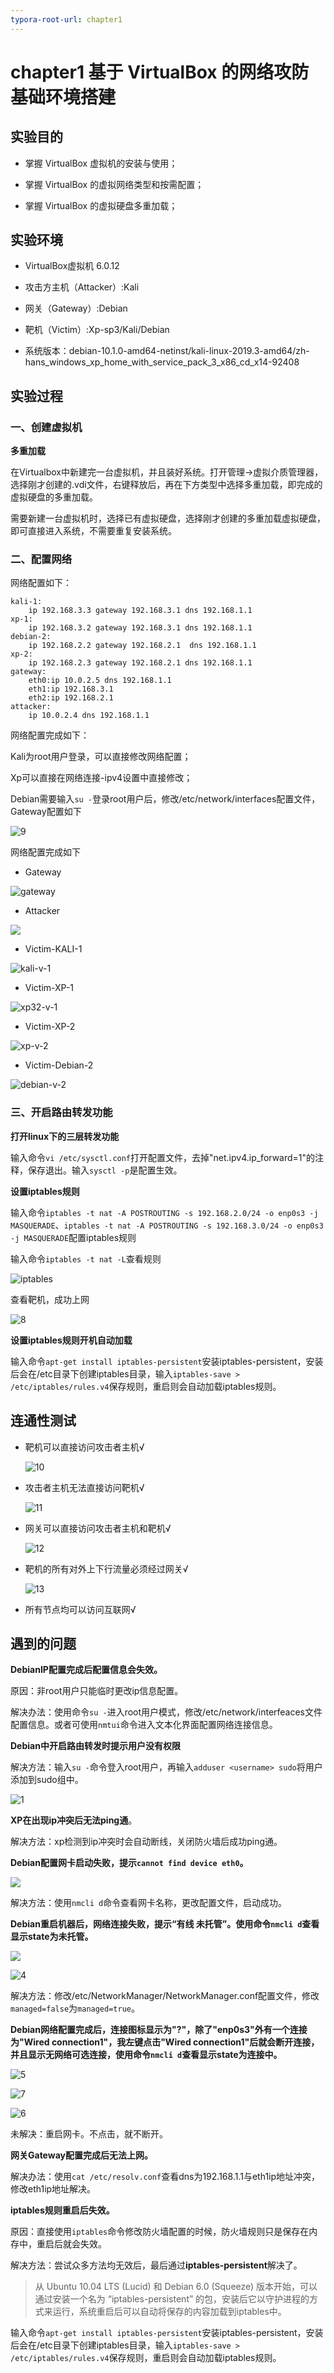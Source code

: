 ```yaml
---
typora-root-url: chapter1
---
```


# chapter1 基于 VirtualBox 的网络攻防基础环境搭建

## 实验目的

- 掌握 VirtualBox 虚拟机的安装与使用；

- 掌握 VirtualBox 的虚拟网络类型和按需配置；

- 掌握 VirtualBox 的虚拟硬盘多重加载；

## 实验环境

- VirtualBox虚拟机 6.0.12

- 攻击方主机（Attacker）:Kali

- 网关（Gateway）:Debian

- 靶机（Victim）:Xp-sp3/Kali/Debian 

- 系统版本：debian-10.1.0-amd64-netinst/kali-linux-2019.3-amd64/zh-hans_windows_xp_home_with_service_pack_3_x86_cd_x14-92408

## 实验过程

### 一、创建虚拟机

**多重加载**

在Virtualbox中新建完一台虚拟机，并且装好系统。打开管理->虚拟介质管理器，选择刚才创建的.vdi文件，右键释放后，再在下方类型中选择多重加载，即完成的虚拟硬盘的多重加载。

需要新建一台虚拟机时，选择已有虚拟硬盘，选择刚才创建的多重加载虚拟硬盘，即可直接进入系统，不需要重复安装系统。

### 二、配置网络

网络配置如下：

```
kali-1:
	ip 192.168.3.3 gateway 192.168.3.1 dns 192.168.1.1
xp-1:
	ip 192.168.3.2 gateway 192.168.3.1 dns 192.168.1.1
debian-2:
	ip 192.168.2.2 gateway 192.168.2.1  dns 192.168.1.1
xp-2:
	ip 192.168.2.3 gateway 192.168.2.1 dns 192.168.1.1
gateway: 
	eth0:ip 10.0.2.5 dns 192.168.1.1
	eth1:ip 192.168.3.1
	eth2:ip 192.168.2.1
attacker:
	ip 10.0.2.4 dns 192.168.1.1
```

网络配置完成如下：

Kali为root用户登录，可以直接修改网络配置；

Xp可以直接在网络连接-ipv4设置中直接修改；

Debian需要输入`su -`登录root用户后，修改/etc/network/interfaces配置文件，Gateway配置如下

![9](chapter1/9.png)

网络配置完成如下

- Gateway

![gateway](chapter1/gateway.png)

- Attacker

![](chapter1/attacker.png)

- Victim-KALI-1

![kali-v-1](chapter1/kali-v-1.png)

- Victim-XP-1

![xp32-v-1](chapter1/xp32-v-1.png)

- Victim-XP-2

![xp-v-2](chapter1/xp-v-2.png)

- Victim-Debian-2

![debian-v-2](chapter1/debian-v-2.png)

### 三、开启路由转发功能

**打开linux下的三层转发功能**

输入命令`vi /etc/sysctl.conf`打开配置文件，去掉"net.ipv4.ip_forward=1"的注释，保存退出。输入`sysctl -p`是配置生效。

**设置iptables规则**

输入命令`iptables -t nat -A POSTROUTING -s 192.168.2.0/24 -o enp0s3 -j MASQUERADE`、`iptables -t nat -A POSTROUTING -s 192.168.3.0/24 -o enp0s3 -j MASQUERADE`配置iptables规则

输入命令`iptables -t nat -L`查看规则

![iptables](chapter1/iptables.png)

查看靶机，成功上网

![8](chapter1/8.png)

**设置iptables规则开机自动加载**

输入命令`apt-get install iptables-persistent`安装iptables-persistent，安装后会在/etc目录下创建iptables目录，输入`iptables-save > /etc/iptables/rules.v4`保存规则，重启则会自动加载iptables规则。

## 连通性测试

- 靶机可以直接访问攻击者主机√

  ![10](chapter1/10.png)

- 攻击者主机无法直接访问靶机√

  ![11](chapter1/11.png)

- 网关可以直接访问攻击者主机和靶机√

  ![12](chapter1/12.png)

- 靶机的所有对外上下行流量必须经过网关√

  ![13](chapter1/13.png)

- 所有节点均可以访问互联网√

## 遇到的问题

**DebianIP配置完成后配置信息会失效。**

原因：非root用户只能临时更改ip信息配置。

解决办法：使用命令`su -`进入root用户模式，修改/etc/network/interfeaces文件配置信息。或者可使用`nmtui`命令进入文本化界面配置网络连接信息。

**Debian中开启路由转发时提示用户没有权限**

解决方法：输入`su -`命令登入root用户，再输入`adduser <username> sudo`将用户添加到sudo组中。

![1](chapter1/1.png)

**XP在出现ip冲突后无法ping通**。

解决方法：xp检测到ip冲突时会自动断线，关闭防火墙后成功ping通。

**Debian配置网卡启动失败，提示`cannot find device eth0`。**

![](chapter1/2.png)

解决方法：使用`nmcli d`命令查看网卡名称，更改配置文件，启动成功。

**Debian重启机器后，网络连接失败，提示“有线 未托管”。使用命令`nmcli d`查看显示state为未托管。**

![](chapter1/3.png)

![4](chapter1/4.png)

解决方法：修改/etc/NetworkManager/NetworkManager.conf配置文件，修改`managed=false`为`managed=true`。

**Debian网络配置完成后，连接图标显示为"?"，除了"enp0s3"外有一个连接为"Wired connection1"，我左键点击"Wired connection1"后就会断开连接，并且显示无网络可选连接，使用命令`nmcli d`查看显示state为连接中。**

![5](chapter1/5.png)

![7](chapter1/7.png)

![6](chapter1/6.png)

未解决：重启网卡。不点击，就不断开。

**网关Gateway配置完成后无法上网。**

解决办法：使用`cat /etc/resolv.conf`查看dns为192.168.1.1与eth1ip地址冲突，修改eth1ip地址解决。

**iptables规则重启后失效。**

原因：直接使用`iptables`命令修改防火墙配置的时候，防火墙规则只是保存在内存中，重启后就会失效。

解决方法：尝试众多方法均无效后，最后通过**iptables-persistent**解决了。

> 从 Ubuntu 10.04 LTS (Lucid) 和 Debian 6.0 (Squeeze) 版本开始，可以通过安装一个名为 “iptables-persistent” 的包，安装后它以守护进程的方式来运行，系统重启后可以自动将保存的内容加载到iptables中。

输入命令`apt-get install iptables-persistent`安装iptables-persistent，安装后会在/etc目录下创建iptables目录，输入`iptables-save > /etc/iptables/rules.v4`保存规则，重启则会自动加载iptables规则。